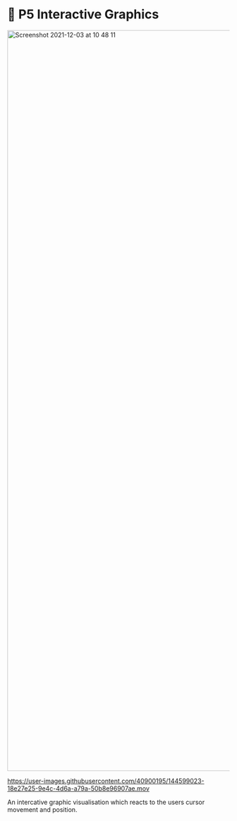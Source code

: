 # 🌌 P5 Interactive Graphics

<img width="1679" alt="Screenshot 2021-12-03 at 10 48 11" src="https://user-images.githubusercontent.com/40900195/144590132-b8b959b5-fe7a-49f8-a066-16f7f5d4d56b.png">


https://user-images.githubusercontent.com/40900195/144599023-18e27e25-9e4c-4d6a-a79a-50b8e96907ae.mov


An intercative graphic visualisation which reacts to the users cursor movement and position.
